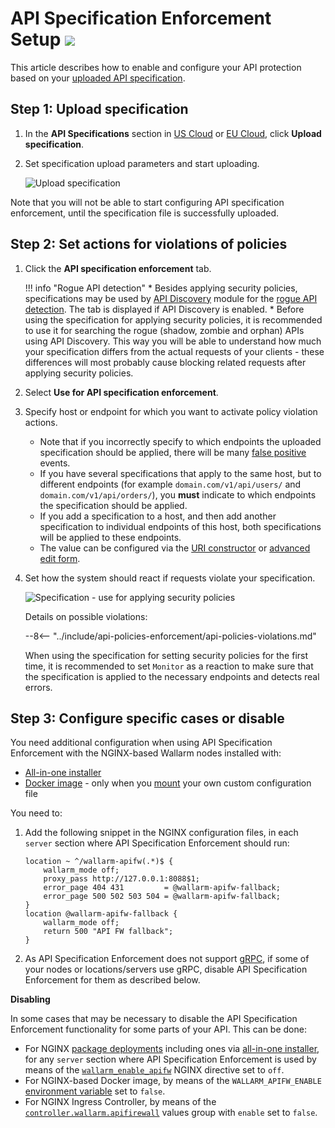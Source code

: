 [waf-mode-instr]:   ../admin-en/configure-wallarm-mode.md

# API Specification Enforcement Setup <a href="../../about-wallarm/subscription-plans/#subscription-plans"><img src="../../images/api-security-tag.svg" style="border: none;"></a>

This article describes how to enable and configure your API protection based on your [uploaded API specification](overview.md).

## Step 1: Upload specification

1. In the **API Specifications** section in [US Cloud](https://us1.my.wallarm.com/api-specifications/) or [EU Cloud](https://my.wallarm.com/api-specifications/), click **Upload specification**.
1. Set specification upload parameters and start uploading.

    ![Upload specification](../images/api-policies-enforcement/specificaton-upload.png)

Note that you will not be able to start configuring API specification enforcement, until the specification file is successfully uploaded.

## Step 2: Set actions for violations of policies

1. Click the **API specification enforcement** tab.

    !!! info "Rogue API detection"
        * Besides applying security policies, specifications may be used by [API Discovery](../api-discovery/overview.md) module for the [rogue API detection](../api-discovery/rogue-api.md). The tab is displayed if API Discovery is enabled.
        * Before using the specification for applying security policies, it is recommended to use it for searching the rogue (shadow, zombie and orphan) APIs using API Discovery. This way you will be able to understand how much your specification differs from the actual requests of your clients - these differences will most probably cause blocking related requests after applying security policies.

1. Select **Use for API specification enforcement**.
1. Specify host or endpoint for which you want to activate policy violation actions.

    * Note that if you incorrectly specify to which endpoints the uploaded specification should be applied, there will be many [false positive](../about-wallarm/protecting-against-attacks.md#false-positives) events.
    * If you have several specifications that apply to the same host, but to different endpoints (for example `domain.com/v1/api/users/` and `domain.com/v1/api/orders/`), you **must** indicate to which endpoints the specification should be applied.
    * If you add a specification to a host, and then add another specification to individual endpoints of this host, both specifications will be applied to these endpoints.
    * The value can be configured via the [URI constructor](../user-guides/rules/rules.md#uri-constructor) or [advanced edit form](../user-guides/rules/rules.md#advanced-edit-form).

1. Set how the system should react if requests violate your specification.

    ![Specification - use for applying security policies](../images/api-policies-enforcement/specification-use-for-api-policies-enforcement.png)

    Details on possible violations:

    --8<-- "../include/api-policies-enforcement/api-policies-violations.md"

    When using the specification for setting security policies for the first time, it is recommended to set `Monitor` as a reaction to make sure that the specification is applied to the necessary endpoints and detects real errors.

## Step 3: Configure specific cases or disable

You need additional configuration when using API Specification Enforcement with the NGINX-based Wallarm nodes installed with:

* [All-in-one installer](../installation/nginx/all-in-one.md)
* [Docker image](../admin-en/installation-docker-en.md) - only when you [mount](../admin-en/installation-docker-en.md#run-the-container-mounting-the-configuration-file) your own custom configuration file

You need to:

1. Add the following snippet in the NGINX configuration files, in each `server` section where API Specification Enforcement should run:

    ```
    location ~ ^/wallarm-apifw(.*)$ {
        wallarm_mode off;
        proxy_pass http://127.0.0.1:8088$1;
        error_page 404 431         = @wallarm-apifw-fallback;
        error_page 500 502 503 504 = @wallarm-apifw-fallback;
    }
    location @wallarm-apifw-fallback {
        wallarm_mode off;
        return 500 "API FW fallback";
    }
    ```

1. As API Specification Enforcement does not support [gRPC](https://en.wikipedia.org/wiki/GRPC), if some of your nodes or locations/servers use gRPC, disable API Specification Enforcement for them as described below.

**Disabling**

In some cases that may be necessary to disable the API Specification Enforcement functionality for some parts of your API. This can be done:

* For NGINX [package deployments](../installation/supported-deployment-options.md#packages) including ones via [all-in-one installer](../installation/nginx/all-in-one.md), for any `server` section where API Specification Enforcement is used by means of the [`wallarm_enable_apifw`](../admin-en/configure-parameters-en.md#wallarm_enable_apifw) NGINX directive set to `off`.
* For NGINX-based Docker image, by means of the `WALLARM_APIFW_ENABLE` [environment variable](../admin-en/installation-docker-en.md#run-the-container-passing-the-environment-variables) set to `false`.
* For NGINX Ingress Controller, by means of the [`controller.wallarm.apifirewall`](../admin-en/configure-kubernetes-en.md#controllerwallarmapifirewall) values group with `enable` set to `false`.
